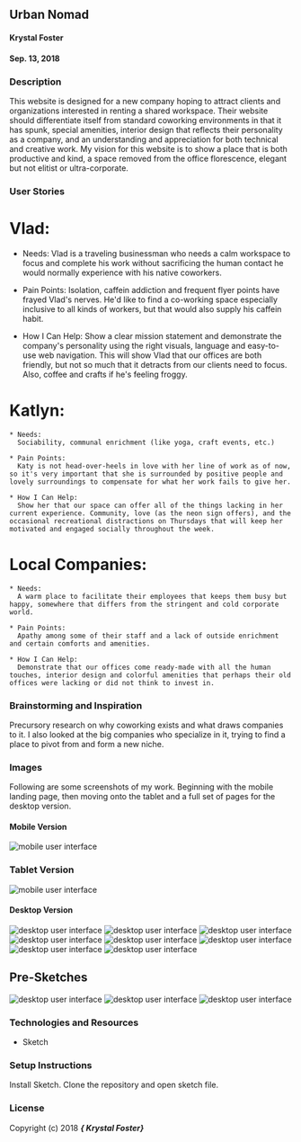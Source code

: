 ## Urban Nomad

#### Krystal Foster
#### Sep. 13, 2018

### Description

This website is designed for a new company hoping to attract clients and organizations interested in renting a shared workspace. Their website should differentiate itself from standard coworking environments in that it has spunk, special amenities, interior design that reflects their personality as a company, and an understanding and appreciation for both technical and creative work. My vision for this website is to show a place that is both productive and kind, a space removed from the office florescence, elegant but not elitist or ultra-corporate.


### User Stories

# Vlad:

  *  Needs:
      Vlad is a traveling businessman who needs a calm workspace to focus and complete his work without sacrificing the human contact he would normally experience with his native coworkers.


  * Pain Points:
      Isolation, caffein addiction and frequent flyer points have frayed Vlad's nerves. He'd like to find a co-working space especially inclusive to all kinds of workers, but that would also supply his caffein habit.  

  * How I Can Help:
      Show a clear mission statement and demonstrate the company's personality using the right visuals, language and easy-to-use web navigation. This will show Vlad that our offices are both friendly, but not so much that it detracts from our clients need to focus. Also, coffee and crafts if he's feeling froggy.

# Katlyn:

    * Needs:
      Sociability, communal enrichment (like yoga, craft events, etc.)

    * Pain Points:
      Katy is not head-over-heels in love with her line of work as of now, so it's very important that she is surrounded by positive people and lovely surroundings to compensate for what her work fails to give her.

    * How I Can Help:
      Show her that our space can offer all of the things lacking in her current experience. Community, love (as the neon sign offers), and the occasional recreational distractions on Thursdays that will keep her motivated and engaged socially throughout the week.


# Local Companies:

    * Needs:
      A warm place to facilitate their employees that keeps them busy but happy, somewhere that differs from the stringent and cold corporate world.

    * Pain Points:
      Apathy among some of their staff and a lack of outside enrichment and certain comforts and amenities.  

    * How I Can Help:
      Demonstrate that our offices come ready-made with all the human touches, interior design and colorful amenities that perhaps their old offices were lacking or did not think to invest in.

### Brainstorming and Inspiration

  Precursory research on why coworking exists and what draws companies to it. I also looked at the big companies who specialize in it, trying to find a place to pivot from and form a new niche.

### Images

Following are some screenshots of my work. Beginning with the mobile landing page, then moving onto the tablet and a full set of pages for the desktop version.

#### Mobile Version

![mobile user interface](img/ssmobile.png)

### Tablet Version

![mobile user interface](img/sstablet.png)

#### Desktop Version

![desktop user interface](img/ssdesktoplanding.png)
![desktop user interface](img/sscontact.png)
![desktop user interface](img/ssaboutus.png)
![desktop user interface](img/ssamenities.png)
![desktop user interface](img/ssamenities2.png)
![desktop user interface](img/sssubscribe.png)
![desktop user interface](img/sssubscribe2.png)
![desktop user interface](img/sssubscribe.png)


## Pre-Sketches

![desktop user interface](img/ss1.jpg)
![desktop user interface](img/ss2.jpg)
![desktop user interface](img/ss3.jpg)


### Technologies and Resources

* Sketch


### Setup Instructions

Install Sketch. Clone the repository and open sketch file.


### License

Copyright (c) 2018 **_{ Krystal Foster}_**
